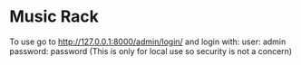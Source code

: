 # Music Rack

To use go to http://127.0.0.1:8000/admin/login/ and login with:
user: admin
password: password
(This is only for local use so security is not a concern)